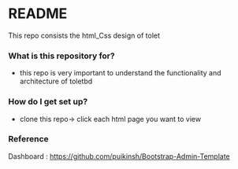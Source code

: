 # README #

This repo consists the html_Css design of tolet

### What is this repository for? ###

* this repo is very important to understand the functionality and architecture of toletbd

### How do I get set up? ###

* clone this repo-> click each html page you want to view

### Reference ###
Dashboard : https://github.com/puikinsh/Bootstrap-Admin-Template

